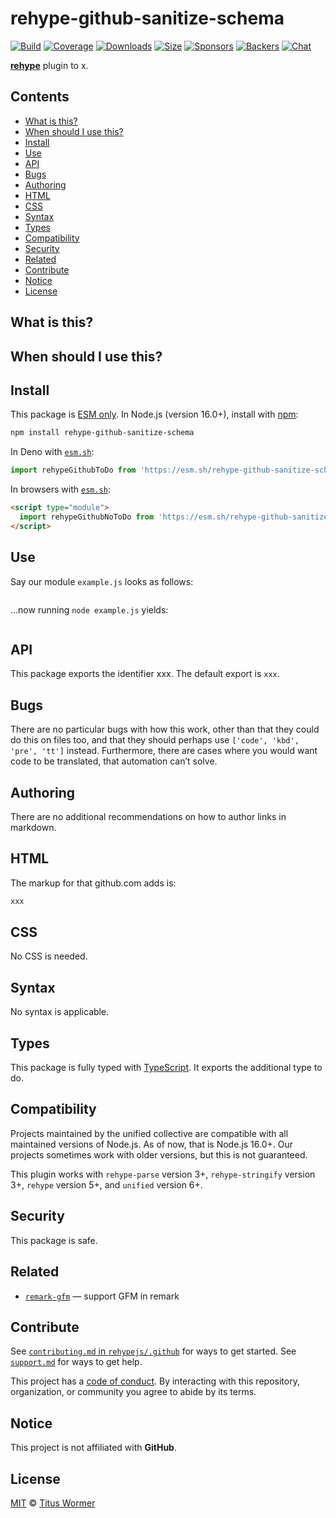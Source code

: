 # rehype-github-sanitize-schema

[![Build][build-badge]][build]
[![Coverage][coverage-badge]][coverage]
[![Downloads][downloads-badge]][downloads]
[![Size][size-badge]][size]
[![Sponsors][sponsors-badge]][collective]
[![Backers][backers-badge]][collective]
[![Chat][chat-badge]][chat]

**[rehype][]** plugin to x.

## Contents

* [What is this?](#what-is-this)
* [When should I use this?](#when-should-i-use-this)
* [Install](#install)
* [Use](#use)
* [API](#api)
* [Bugs](#bugs)
* [Authoring](#authoring)
* [HTML](#html)
* [CSS](#css)
* [Syntax](#syntax)
* [Types](#types)
* [Compatibility](#compatibility)
* [Security](#security)
* [Related](#related)
* [Contribute](#contribute)
* [Notice](#notice)
* [License](#license)

## What is this?

## When should I use this?

## Install

This package is [ESM only][esm].
In Node.js (version 16.0+), install with [npm][]:

```sh
npm install rehype-github-sanitize-schema
```

In Deno with [`esm.sh`][esmsh]:

```js
import rehypeGithubToDo from 'https://esm.sh/rehype-github-sanitize-schema@0'
```

In browsers with [`esm.sh`][esmsh]:

```html
<script type="module">
  import rehypeGithubNoToDo from 'https://esm.sh/rehype-github-sanitize-schema@0?bundle'
</script>
```

## Use

Say our module `example.js` looks as follows:

```js
```

…now running `node example.js` yields:

```html
```

## API

This package exports the identifier xxx.
The default export is
`xxx`.

## Bugs

There are no particular bugs with how this work, other than that they could do
this on files too, and that they should perhaps use
`['code', 'kbd', 'pre', 'tt']` instead.
Furthermore, there are cases where you would want code to be translated, that
automation can’t solve.

## Authoring

There are no additional recommendations on how to author links in markdown.

## HTML

The markup for that github.com adds is:

```html
xxx
```

## CSS

No CSS is needed.

## Syntax

No syntax is applicable.

## Types

This package is fully typed with [TypeScript][].
It exports the additional type to do.

## Compatibility

Projects maintained by the unified collective are compatible with all maintained
versions of Node.js.
As of now, that is Node.js 16.0+.
Our projects sometimes work with older versions, but this is not guaranteed.

This plugin works with `rehype-parse` version 3+, `rehype-stringify` version
3+, `rehype` version 5+, and `unified` version 6+.

## Security

This package is safe.

## Related

* [`remark-gfm`](https://github.com/remarkjs/remark-gfm)
  — support GFM in remark

## Contribute

See [`contributing.md` in `rehypejs/.github`][contributing] for ways to get
started.
See [`support.md`][support] for ways to get help.

This project has a [code of conduct][coc].
By interacting with this repository, organization, or community you agree to
abide by its terms.

## Notice

This project is not affiliated with **GitHub**.

## License

[MIT][license] © [Titus Wormer][author]

<!-- Definitions -->

[build-badge]: https://github.com/rehypejs/rehype-github/workflows/main/badge.svg

[build]: https://github.com/rehypejs/rehype-github/actions

[coverage-badge]: https://img.shields.io/codecov/c/github/rehypejs/rehype-github.svg

[coverage]: https://codecov.io/github/rehypejs/rehype-github

[downloads-badge]: https://img.shields.io/npm/dm/rehype-github-color.svg

[downloads]: https://www.npmjs.com/package/rehype-github-color

[size-badge]: https://img.shields.io/bundlephobia/minzip/rehype-github-color.svg

[size]: https://bundlephobia.com/result?p=rehype-github-color

[sponsors-badge]: https://opencollective.com/unified/sponsors/badge.svg

[backers-badge]: https://opencollective.com/unified/backers/badge.svg

[collective]: https://opencollective.com/unified

[chat-badge]: https://img.shields.io/badge/chat-discussions-success.svg

[chat]: https://github.com/rehypejs/rehype/discussions

[npm]: https://docs.npmjs.com/cli/install

[esmsh]: https://esm.sh

[license]: ../../license

[author]: https://wooorm.com

[contributing]: https://github.com/rehypejs/.github/blob/main/contributing.md

[support]: https://github.com/rehypejs/.github/blob/main/support.md

[coc]: https://github.com/rehypejs/.github/blob/main/code-of-conduct.md

[esm]: https://gist.github.com/sindresorhus/a39789f98801d908bbc7ff3ecc99d99c

[typescript]: https://www.typescriptlang.org

[rehype]: https://github.com/rehypjs/rehype
